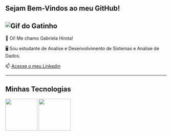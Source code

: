 ## Sejam Bem-Vindos ao meu GitHub!

![Gif do Gatinho](https://pa1.aminoapps.com/6461/bce4acd5b7e15ca478b7b08b65e3f9815b57a68f_hq.gif)
------------------------------------------------------------------------------------------------------------

💫 Oi! Me chamo Gabriela Hirota!

🖥️ Sou estudante de Analise e Desenvolvimento de Sistemas e Analise de Dados.

📫 [Acesse o meu Linkedin](https://www.linkedin.com/in/gabrielahirota/)

------------------------------------------------------------------------------------------------------------

## Minhas Tecnologias
          
<img src="https://cdn.jsdelivr.net/gh/devicons/devicon@latest/icons/python/python-original.svg" width="100px">
            <img src="https://cdn.jsdelivr.net/gh/devicons/devicon@latest/icons/sqldeveloper/sqldeveloper-original.svg" width="100px">
          

          
<!--
**gabi-ahirota/gabi-ahirota** is a ✨ _special_ ✨ repository because its `README.md` (this file) appears on your GitHub profile.

Here are some ideas to get you started:

- 🔭 I’m currently working on ...
- 🌱 I’m currently learning ...
- 👯 I’m looking to collaborate on ...
- 🤔 I’m looking for help with ...
- 💬 Ask me about ...
- 📫 How to reach me: ...
- 😄 Pronouns: ...
- ⚡ Fun fact: ...
-->
